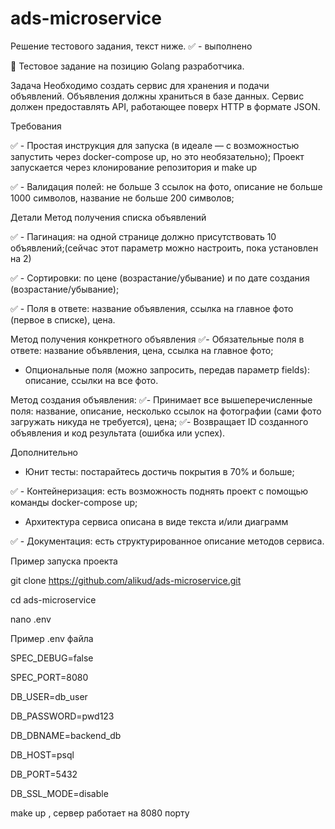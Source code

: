 # ads-microservice

Решение тестового задания, текст ниже. ✅ - выполнено

👣 Тестовое задание на позицию Golang разработчика.

Задача
Необходимо создать сервис для хранения и подачи объявлений. Объявления должны храниться в базе данных. Сервис должен предоставлять API, работающее поверх HTTP в формате JSON.


Требования

✅  - Простая инструкция для запуска (в идеале — с возможностью запустить через docker-compose up, но это необязательно);
  Проект запускается через клонирование репозитория и make up
  
✅  - Валидация полей: не больше 3 ссылок на фото, описание не больше 1000 символов, название не больше 200 символов;

Детали
Метод получения списка объявлений

✅ - Пагинация: на одной странице должно присутствовать 10 объявлений;(сейчас этот параметр можно настроить, пока установлен на 2)

✅ - Cортировки: по цене (возрастание/убывание) и по дате создания (возрастание/убывание);

✅ - Поля в ответе: название объявления, ссылка на главное фото (первое в списке), цена.


Метод получения конкретного объявления
✅- Обязательные поля в ответе: название объявления, цена, ссылка на главное фото;
- Опциональные поля (можно запросить, передав параметр fields): описание, ссылки на все фото.

Метод создания объявления:
✅- Принимает все вышеперечисленные поля: название, описание, несколько ссылок на фотографии (сами фото загружать никуда не требуется), цена;
✅- Возвращает ID созданного объявления и код результата (ошибка или успех).

Дополнительно
- Юнит тесты: постарайтесь достичь покрытия в 70% и больше;

✅ - Контейнеризация: есть возможность поднять проект с помощью команды docker-compose up;
- Архитектура сервиса описана в виде текста и/или диаграмм

✅ - Документация: есть структурированное описание методов сервиса.


Пример запуска проекта

git clone https://github.com/alikud/ads-microservice.git

cd ads-microservice

nano .env 

Пример .env файла

SPEC_DEBUG=false

SPEC_PORT=8080

DB_USER=db_user

DB_PASSWORD=pwd123

DB_DBNAME=backend_db

DB_HOST=psql

DB_PORT=5432

DB_SSL_MODE=disable

make up , сервер работает на 8080 порту

